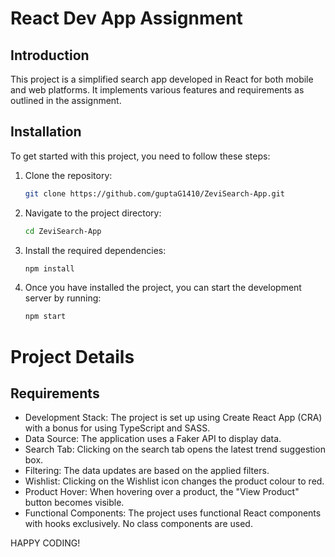 # React Dev App Assignment

## Introduction

This project is a simplified search app developed in React for both mobile and web platforms. It implements various features and requirements as outlined in the assignment.

## Installation

To get started with this project, you need to follow these steps:

1. Clone the repository:
   ```sh
   git clone https://github.com/guptaG1410/ZeviSearch-App.git

2. Navigate to the project directory:
   ```sh
   cd ZeviSearch-App

3. Install the required dependencies:
   ```sh
   npm install

4. Once you have installed the project, you can start the development server by running:
     ```sh
     npm start

# Project Details

## Requirements

* Development Stack: The project is set up using Create React App (CRA) with a bonus for using TypeScript and SASS.
* Data Source: The application uses a Faker API to display data.
* Search Tab: Clicking on the search tab opens the latest trend suggestion box.
* Filtering: The data updates are based on the applied filters.
* Wishlist: Clicking on the Wishlist icon changes the product colour to red.
* Product Hover: When hovering over a product, the "View Product" button becomes visible.
* Functional Components: The project uses functional React components with hooks exclusively. No class components are used.

HAPPY CODING!
